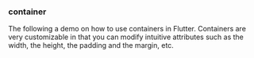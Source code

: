 ### container
The following a demo on how to use containers in Flutter.
Containers are very customizable in that you can modify intuitive attributes such as the width, the height, the padding and the margin, etc. 